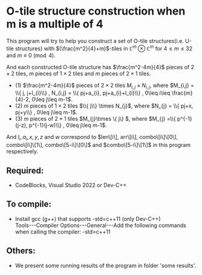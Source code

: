 # O-tile structure construction when m is a multiple of 4

This program will try to help you construct a set of O-tile structures(i.e. U-tile structures) with $(\frac{m^2}{4}+m)$-tiles in $\mathbb{C}^m \otimes \mathbb{C}^m$ for $4\leq m \leq 32$ and $m\equiv 0 \pmod 4$.

And each constructed O-tile structure has $\frac{m^2-4m}{4}$ pieces of $2\times 2$ tiles, $m$ pieces of $1\times 2$ tiles and $m$ pieces of $2\times 1$ tiles.

- (1)	$\frac{m^2-4m}{4}$ pieces of $2\times 2$ tiles $M_{i,j}\times N_{i,j}$, where $M_{i,j} = \\{ j, j+l_{i}\\} , N_{i,j} = \\{ pj+a_{i}, pj+a_{i}+l_{i}\\} , 0\leq i\leq \frac{m}{4}-2, 0\leq j\leq m-1$.
- (2) $m$ pieces of $1\times 2$ tiles $\\{ j\\} \times N_{j}$, where $N_{j} = \\{ pj+x, pj+y\\} , 0\leq j\leq m-1$.
- (3) $m$ pieces of $2\times 1$ tiles $M_{j}\times \\{ j\\} $, where $M_{j} =\\{ p^{-1}(j-z), p^{-1}(j-w)\\} , 0\leq j\leq m-1$.

And $l_{i}, a_{i}, x, y, z$ and $w$ correspond to $len\[i\], arr\[i\], combo\[i\]\[0\], combo\[i\]\[1\], combo\[5-i\]\[0\]$ and $combo\[5-i\]\[1\]$ in this program respectively.


## Required:
- CodeBlocks, Visual Studio 2022 or Dev-C++


## To compile:
* Install gcc (g++) that supports -std=c++11 (only Dev-C++)  
Tools---Compiler Options---General---Add the following commands when calling the compiler: -std=c++11    


## Others:
- We present some running results of the program in folder 'some results'. 

